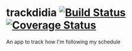 trackdidia [![Build Status](https://travis-ci.org/thefuture2092/trackdidia.svg?branch=master)](https://travis-ci.org/thefuture2092/trackdidia)  [![Coverage Status](https://img.shields.io/coveralls/thefuture2092/trackdidia.svg)](https://coveralls.io/r/thefuture2092/trackdidia)
==========

An app to track how I'm following my schedule
